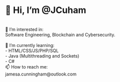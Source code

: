 <h1>👋 Hi, I’m @JCuham</h1><br>
👀 I’m interested in:<br> Software Engineering, Blockchain and Cybersecurity.<br><br>
🌱 I’m currently learning:<br> 
           - HTML/CSS/JS/PHP/SQL <br>
           - Java (Multithreading and Sockets)<br>
           - C#<br>
📫 How to reach me:<br> jamesa.cunningham@outlook.com

<!---
JCuham/JCuham is a ✨ special ✨ repository because its `README.md` (this file) appears on your GitHub profile.
You can click the Preview link to take a look at your changes.
--->
